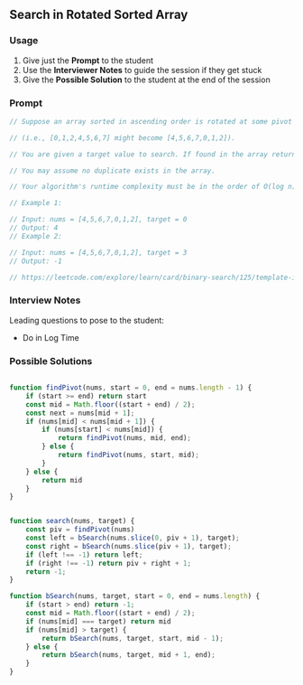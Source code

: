 ## Search in Rotated Sorted Array

### Usage

1. Give just the **Prompt** to the student
2. Use the **Interviewer Notes** to guide the session if they get stuck
3. Give the **Possible Solution** to the student at the end of the session

### Prompt

```javascript
// Suppose an array sorted in ascending order is rotated at some pivot unknown to you beforehand.

// (i.e., [0,1,2,4,5,6,7] might become [4,5,6,7,0,1,2]).

// You are given a target value to search. If found in the array return its index, otherwise return -1.

// You may assume no duplicate exists in the array.

// Your algorithm's runtime complexity must be in the order of O(log n).

// Example 1:

// Input: nums = [4,5,6,7,0,1,2], target = 0
// Output: 4
// Example 2:

// Input: nums = [4,5,6,7,0,1,2], target = 3
// Output: -1

// https://leetcode.com/explore/learn/card/binary-search/125/template-i/952/
```

### Interview Notes

Leading questions to pose to the student:
- Do in Log Time

### Possible Solutions

```javascript

function findPivot(nums, start = 0, end = nums.length - 1) {
    if (start >= end) return start
    const mid = Math.floor((start + end) / 2);
    const next = nums[mid + 1];
    if (nums[mid] < nums[mid + 1]) {
        if (nums[start] < nums[mid]) {
            return findPivot(nums, mid, end);
        } else {
            return findPivot(nums, start, mid);
        }
    } else {
        return mid
    }
}


function search(nums, target) {
    const piv = findPivot(nums)
    const left = bSearch(nums.slice(0, piv + 1), target);
    const right = bSearch(nums.slice(piv + 1), target);
    if (left !== -1) return left;
    if (right !== -1) return piv + right + 1;
    return -1;
}

function bSearch(nums, target, start = 0, end = nums.length) {
    if (start > end) return -1;
    const mid = Math.floor((start + end) / 2);
    if (nums[mid] === target) return mid
    if (nums[mid] > target) {
        return bSearch(nums, target, start, mid - 1);
    } else {
        return bSearch(nums, target, mid + 1, end);
    }
}

```